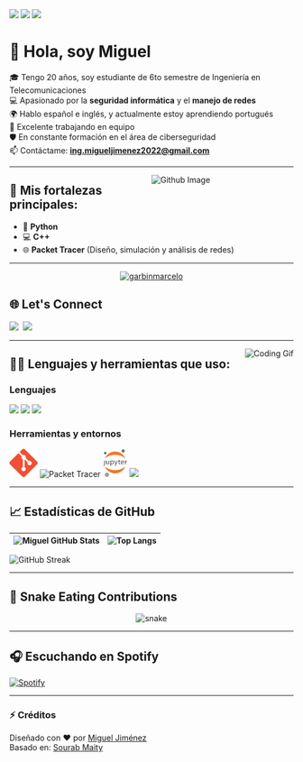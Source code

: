 <img src="https://github.com/sourabmaity/sourabmaity/blob/main/text.gif" height="30">
<img src="https://media.giphy.com/media/hvRJCLFzcasrR4ia7z/giphy.gif" width="40px">

<img src="https://github.com/sourabmaity/sourabmaity/blob/main/header_.png" >

# 👋 Hola, soy Miguel

🎓 Tengo 20 años, soy estudiante de 6to semestre de Ingeniería en Telecomunicaciones  
💻 Apasionado por la **seguridad informática** y el **manejo de redes**  
🌍 Hablo español e inglés, y actualmente estoy aprendiendo portugués  
🤝 Excelente trabajando en equipo  
🛡️ En constante formación en el área de ciberseguridad  
📫 Contáctame: **ing.migueljimenez2022@gmail.com**

---

<img width="50%" align="right" alt="Github Image" src="https://raw.githubusercontent.com/onimur/.github/master/.resources/git-header.svg" />

## 💪 Mis fortalezas principales:

- 🐍 **Python**
- 💻 **C++**
- 🌐 **Packet Tracer** (Diseño, simulación y análisis de redes)

---

<div align="center">
<a href="https://www.buymeacoffee.com/maitysourab" target="_blank">
  <img src="https://cdn.buymeacoffee.com/buttons/v2/default-yellow.png" height="45" width="170" alt="garbinmarcelo" />
</a>
</div>

## 🌐 Let's Connect

[<img src='https://github.com/sourabmaity/sourabmaity/blob/main/assets/logo/iconfinder_social_media_isometric_14-linkedin_3529657.png' height='40'>](https://www.linkedin.com/in/tu-linkedin)&nbsp;
[<img src='https://github.com/sourabmaity/sourabmaity/blob/main/assets/logo/iconfinder__github_1156638.png' height='40'>](https://github.com/tu-usuario)&nbsp;

---

<img alt="Coding Gif" src="https://github.com/sourabmaity/sourabmaity/blob/main/assets/gif.gif" height="200" align="right"/>

## 👨‍💻 Lenguajes y herramientas que uso:

### Lenguajes
<img src='https://github.com/sourabmaity/sourabmaity/blob/main/assets/logo/python.png' height='40'/>
<img src='https://github.com/sourabmaity/sourabmaity/blob/main/assets/logo/cpp.png' height='40'/>
<img src='https://github.com/sourabmaity/sourabmaity/blob/main/assets/logo/html.png' width='40'/>

### Herramientas y entornos
<img src='https://github.com/saumya66/saumya66/blob/main/assets/logo/git.png' height='50'/>
<img src='https://www.vectorlogo.zone/logos/cisco/cisco-icon.svg' height='40' title="Packet Tracer"/>
<img src='https://github.com/saumya66/saumya66/blob/main/assets/logo/jupy.png' height='50'/>
<img src='https://www.vectorlogo.zone/logos/opencv/opencv-icon.svg' height='40'/> 

---

## 📈 Estadísticas de GitHub

| ![Miguel GitHub Stats](https://github-readme-stats.vercel.app/api?username=tu-usuario&show_icons=true&theme=radical) | ![Top Langs](https://github-readme-stats.vercel.app/api/top-langs/?username=tu-usuario&layout=compact&theme=radical) |
| --- | --- |

![GitHub Streak](https://github-readme-streak-stats.herokuapp.com?user=tu-usuario&theme=radical)

---

## 🐍 Snake Eating Contributions

<p align="center">
  <img src="https://github.com/sourabmaity/sourabmaity/blob/output/github-contribution-grid-snake.svg" alt="snake">
</p>

---

## 🎧 Escuchando en Spotify

[![Spotify](https://novatorem2-alpha.vercel.app/api/spotify)](https://open.spotify.com/user/v3u6o6qjexr1zv9w39l6c4qq2)

---

### ⚡ Créditos

Diseñado con ❤️ por [Miguel Jiménez](https://github.com/tu-usuario)  
Basado en: [Sourab Maity](https://github.com/sourabmaity)
